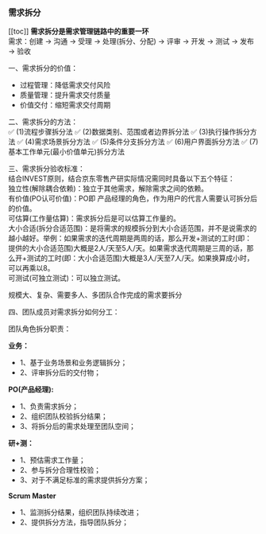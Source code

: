 ### 需求拆分


[[toc]]
<strong>需求拆分是需求管理链路中的重要一环</strong><br/>
需求：创建 -> 沟通 -> 受理 -> 处理(拆分、分配) -> 评审 -> 开发 -> 测试 -> 发布 -> 验收<br/>

一、需求拆分的价值：<br/>

- 过程管理：降低需求交付风险<br/>
- 质量管理：提升需求交付质量<br/>
- 价值交付：缩短需求交付周期<br/>

二、需求拆分的方法：<br/>
✅ (1)流程步骤拆分法
✅ (2)数据类别、范围或者边界拆分法
✅ (3)执行操作拆分方法
✅ (4)需求场景拆分方法
✅ (5)条件分支拆分方法
✅ (6)用户界面拆分方法
✅ (7)基本工作单元(最小价值单元)拆分方法

三、需求拆分验收标准：<br/>
结合INVEST原则，结合京东零售产研实际情况需同时具备以下五个特征：<br/>
独立性(解除耦合依赖)：独立于其他需求，解除需求之间的依赖。<br/>
有价值(PO认可价值)：PO即 产品经理的角色，作为用户的代言人需要认可拆分后的价值。<br/>
可估算(工作量估算)：需求拆分后是可以估算工作量的。<br/>
大小合适(拆分合适范围)：是将需求的规模拆分到大小合适范围，并不是说需求的越小越好。举例：如果需求的迭代周期是两周的话，那么开发+测试的工时(即：提供的大小合适范围)大概是2人/天至5人/天。如果需求迭代周期是三周的话，那么开+测试的工时(即：大小合适范围)大概是3人/天至7人/天。如果换算成小时，可以再乘以8。<br/>
可测试(可独立测试)：可以独立测试。

规模大、复杂、需要多人、多团队合作完成的需求要拆分<br/>

四、团队成员对需求拆分如何分工：<br/>

团队角色拆分职责：

<strong>业务：</strong>
 
- 1、基于业务场景和业务逻辑拆分；
- 2、评审拆分后的交付物；

<strong>PO(产品经理):</strong>

 - 1、负责需求拆分；
 - 2、组织团队校验拆分结果；
 - 3、将拆分后的需求处理至团队空间；

<strong>研+测：</strong>

 - 1、预估需求工作量；
 - 2、参与拆分合理性校验；
 - 3、对于不满足标准的需求提供拆分方案；
 
 <strong>Scrum Master</strong>

  - 1、监测拆分结果，组织团队持续改进；
  - 2、提供拆分方法，指导团队拆分；